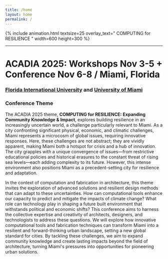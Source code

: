 ```yaml
---
title: /home
layout: home
permalink: /
---
```

 
{% include animation.html textsize=25 overlay_text=" COMPUTING for RESILIENCE " width=600 height=300 %}

---

# ACADIA 2025:  Workshops Nov 3-5 + Conference Nov 6-8 / Miami, Florida

### [Florida International University](/fiu) and [University of Miami](/um)  

### Conference Theme

The ACADIA 2025 theme, **COMPUTING for RESILIENCE: Expanding Community Knowledge & Impact**, explores building resilience in an increasingly uncertain world, a challenge particularly relevant to Miami. As a city confronting significant physical, economic, and climatic challenges, Miami represents a microcosm of global issues, requiring innovative responses. Here, these challenges are not abstract; they are vividly apparent, making Miami both a hotspot for crisis and a hub of innovation. The city grapples with a unique convergence of issues—from restrictive educational policies and historical erasures to the constant threat of rising sea levels—each adding complexity to its future. However, this intense environment also positions Miami as a precedent-setting city for resilience and adaptation.

In the context of computation and fabrication in architecture, this theme invites the exploration of advanced solutions and resilient design methods that can adapt to these uncertainties. How can computational tools enhance our capacity to predict and mitigate the impacts of climate change? What role can technology play in shaping a future built environment that withstands political and economic shifts? This conference aims to harness the collective expertise and creativity of architects, designers, and technologists to address these questions. We will explore how innovative computational tools and fabrication techniques can transform Miami into a resilient and forward-thinking urban landscape, setting a new global standard for cities. By tackling these challenges, we aim to expand community knowledge and create lasting impacts beyond the field of architecture, turning Miami's pressures into opportunities for pioneering urban solutions.


